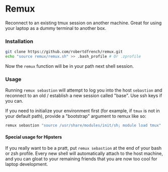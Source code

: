 Remux
=====

Reconnect to an existing tmux session on another machine. Great for using your laptop as a dummy terminal to another box.

### Installation

```bash
git clone https://github.com/robertdfrench/remux.git
echo "source remux/remux.sh" >> .bash_profile # Or .zprofile
```

Now the `remux` function will be in your path next shell session.

### Usage

Running `remux sebastion` will attempt to log you into the host `sebastion` and reconnect to an old / establish a new session called "base". Use ssh keys if you can.

If you need to initialize your environment first (for example, if `tmux` is not in your default path), provide a "bootstrap" argument to remux like so:

```bash
remux sebastion "source /usr/share/modules/init/sh; module load tmux"
```

#### Special usage for Hipsters

If you really want to be a pratt, put `remux sebastion` at the end of your bash or zsh profile. Every new shell will automatically attach to the host machine, and you can gloat to your remaining friends that you are now too cool for laptop development.
